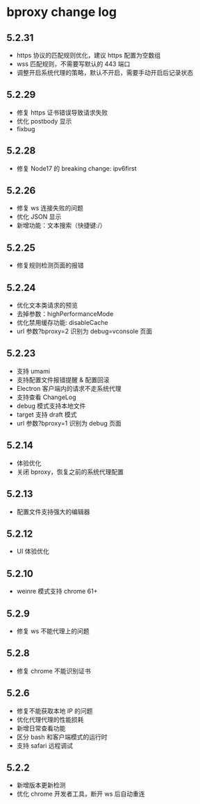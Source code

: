 # bproxy change log

## 5.2.31

- https 协议的匹配规则优化，建议 https 配置为空数组
- wss 匹配规则，不需要写默认的 443 端口
- 调整开启系统代理的策略，默认不开启，需要手动开启后记录状态

## 5.2.29

- 修复 https 证书错误导致请求失败
- 优化 postbody 显示
- fixbug

## 5.2.28

- 修复 Node17 的 breaking change: ipv6first

## 5.2.26

- 修复 ws 连接失败的问题
- 优化 JSON 显示
- 新增功能：文本搜索（快捷键:/）

## 5.2.25

- 修复规则检测页面的报错

## 5.2.24

- 优化文本类请求的预览
- 去掉参数：highPerformanceMode
- 优化禁用缓存功能: disableCache
- url 参数?bproxy=2 识别为 debug=vconsole 页面

## 5.2.23

- 支持 umami
- 支持配置文件报错提醒 & 配置回滚
- Electron 客户端内的请求不走系统代理
- 支持查看 ChangeLog
- debug 模式支持本地文件
- target 支持 draft 模式
- url 参数?bproxy=1 识别为 debug 页面

## 5.2.14

- 体验优化
- 关闭 bproxy，恢复之前的系统代理配置

## 5.2.13

- 配置文件支持强大的编辑器

## 5.2.12

- UI 体验优化

## 5.2.10

- weinre 模式支持 chrome 61+

## 5.2.9

- 修复 ws 不能代理上的问题

## 5.2.8

- 修复 chrome 不能识别证书

## 5.2.6

- 修复不能获取本地 IP 的问题
- 优化代理代理的性能损耗
- 新增日常查看功能
- 区分 bash 和客户端模式的运行时
- 支持 safari 远程调试

## 5.2.2

- 新增版本更新检测
- 优化 chrome 开发者工具，断开 ws 后自动重连

